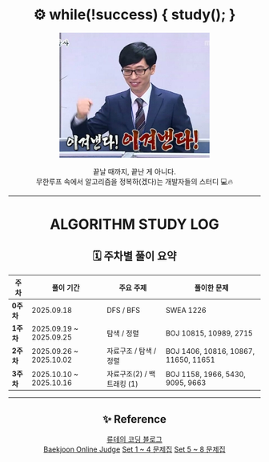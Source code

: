 <div align="center">

# ⚙️ while(!success) { study(); }

  <img src="https://github.com/brightk123/CS/blob/b6b4a743faaacb3a4d273dc07ed2c17ae3b18864/Initial%20Commit/%EC%95%84%EC%9E%90%EC%95%84%EC%9E%90.jpg" alt="아좌좟" width="300"/><br>
  
끝날 때까지, 끝난 게 아니다.  
무한루프 속에서 알고리즘을 정복하(겠다)는 개발자들의 스터디 💻🔥

</div>

---

<div align="center">
  
# ALGORITHM STUDY LOG

## 🗓️ 주차별 풀이 요약

| 주차 | 풀이 기간 | 주요 주제 | 풀이한 문제 |
|------|------------|------------|--------------|
| **0주차** | 2025.09.18 | DFS / BFS | SWEA 1226 |
| **1주차** | 2025.09.19 ~ 2025.09.25 | 탐색 / 정렬 | BOJ 10815, 10989, 2715 |
| **2주차** | 2025.09.26 ~ 2025.10.02 | 자료구조 / 탐색 / 정렬  | BOJ 1406, 10816, 10867, 11650, 11651  |
| **3주차** | 2025.10.10 ~ 2025.10.16 | 자료구조(2) / 백트래킹 (1) | BOJ 1158, 1966, 5430, 9095, 9663 |
</div>

---

<div align="center">
  
## ✨ Reference
[류테의 코딩 블로그](https://ryute.tistory.com/33)  
[Baekjoon Online Judge](https://www.acmicpc.net/)
[Set 1 ~ 4 문제집](https://www.acmicpc.net/workbook/view/2418)
[Set 5 ~ 8 문제집](https://www.acmicpc.net/workbook/view/2419)
  
</div>
